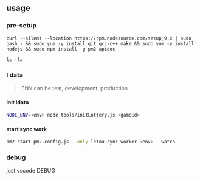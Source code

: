## usage

### pre-setup

``` shell
curl --silent --location https://rpm.nodesource.com/setup_9.x | sudo bash - && sudo yum -y install git gcc-c++ make && sudo yum -y install nodejs && sudo npm install -g pm2 apidoc
```

``` shell
ls -la
```

### l data

> ENV can be test, development, production

#### init ldata

``` sh
NODE_ENV=<env> node tools/initLottery.js <gameid>
```

#### start sync work

```sh
pm2 start pm2.config.js --only letou-sync-worker-<env> --watch
```

### debug

just vscode DEBUG
